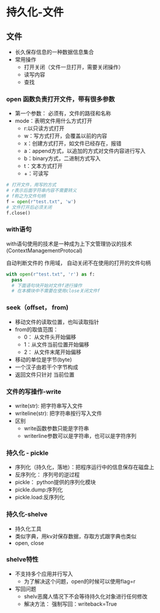 # 持久化-文件

## 文件
  - 长久保存信息的一种数据信息集合
  - 常用操作
    - 打开关闭（文件一旦打开，需要关闭操作）
    - 读写内容
    - 查找

### open 函数负责打开文件，带有很多参数
  - 第一个参数： 必须有，文件的路径和名称
  - mode：表明文件用什么方式打开
    - r:以只读方式打开
    - w：写方式打开，会覆盖以前的内容
    - x：创建方式打开，如文件已经存在，报错
    - a：append方式，以追加的方式对文件内容进行写入
    - b：binary方式，二进制方式写入
    - t：文本方式打开
    - +：可读写

```python
# 打开文件，用写的方式
# r表示后面字符串内容不需要转义
# f称之为文件句柄
f = open(r"test.txt", 'w')
# 文件打开后必须关闭
f.close()
```
### with语句
with语句使用的技术是一种成为上下文管理协议的技术(ContextManagementProtocal)

自动判断文件的 作用域， 自动关闭不在使用的打开的文件句柄
```python
with open(r"test.txt", 'r') as f:
  pass
  # 下面语句块开始对文件f进行操作
  # 在本模块中不需要在使用close关闭文件f
```

### seek（offset， from)
  - 移动文件的读取位置，也叫读取指针
  - from的取值范围：
    - 0： 从文件头开始偏移
    - 1：从文件当前位置开始偏移
    - 2： 从文件末尾开始偏移
  - 移动的单位是字节(byte)
  - 一个汉子由若干个字节构成
  - 返回文件只针对 当前位置

### 文件的写操作-write
  - write(str): 把字符串写入文件
  - writeline(str): 把字符串按行写入文件
  - 区别
    - write函数参数只能是字符串
    - writerline参数可以是字符串，也可以是字符序列
    
### 持久化 - pickle
  - 序列化（持久化，落地）：把程序运行中的信息保存在磁盘上
  - 反序列化： 序列号的逆过程
  - pickle： python提供的序列化模块
  - pickle.dump:序列化
  - pickle.load:反序列化

### 持久化-shelve
  - 持久化工具
  - 类似字典，用kv对保存数据，存取方式跟字典也类似
  - open, close

### shelve特性
  - 不支持多个应用并行写入
    - 为了解决这个问题，open的时候可以使用flag=r
  - 写回问题
    - shelv恶魔人情况下不会等待持久化对象进行任何修改
    - 解决方法： 强制写回：writeback=True
